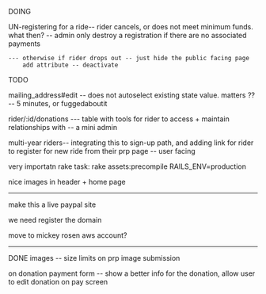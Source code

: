 DOING

UN-registering for a ride-- rider cancels, or does not meet minimum funds. what then? 
	-- admin only destroy a registration if there are no associated payments
		

	--- otherwise if rider drops out -- just hide the public facing page
		add attribute -- deactivate


TODO



mailing_address#edit -- does not autoselect existing state value. matters ??
	-- 5 minutes, or fuggedaboutit

rider/:id/donations --- table with tools for rider to access + maintain relationships with 
	-- a mini admin

multi-year riders-- integrating this to sign-up path, and adding link for rider to register for new ride from their prp page
	-- user facing 

very importatn rake task:
	rake assets:precompile RAILS_ENV=production


nice images in header + home page

------ 

make this a live paypal site

we need register the domain 

move to mickey rosen aws account? 

------


DONE
images -- size limits on prp image submission


on donation payment form 
	-- show a better info for the donation, allow user to edit donation on pay screen


